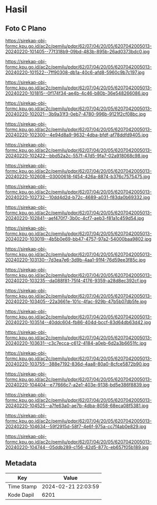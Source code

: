 # Hasil

## Foto C Plano

https://sirekap-obj-formc.kpu.go.id/ac2c/pemilu/pdpr/62/07/04/20/05/6207042005013-20240220-101405--77f318b9-09bd-483b-895b-26ad0373bdc0.jpg

https://sirekap-obj-formc.kpu.go.id/ac2c/pemilu/pdpr/62/07/04/20/05/6207042005013-20240220-101522--7ff90308-db1a-40c6-afd8-5960c9b7c197.jpg

https://sirekap-obj-formc.kpu.go.id/ac2c/pemilu/pdpr/62/07/04/20/05/6207042005013-20240220-101815--0f174f34-ae4b-4c46-b80b-36e548266086.jpg

https://sirekap-obj-formc.kpu.go.id/ac2c/pemilu/pdpr/62/07/04/20/05/6207042005013-20240220-102021--3b9a31f3-0eb7-4780-996b-9121f2cf08bc.jpg

https://sirekap-obj-formc.kpu.go.id/ac2c/pemilu/pdpr/62/07/04/20/05/6207042005013-20240220-102300--4e94d8a9-9632-4dba-bfdf-af78ddfd9405.jpg

https://sirekap-obj-formc.kpu.go.id/ac2c/pemilu/pdpr/62/07/04/20/05/6207042005013-20240220-102422--bbd52a2c-557f-47d5-9fa7-02a918068c98.jpg

https://sirekap-obj-formc.kpu.go.id/ac2c/pemilu/pdpr/62/07/04/20/05/6207042005013-20240220-102608--03000618-f454-426a-8874-b376c7575475.jpg

https://sirekap-obj-formc.kpu.go.id/ac2c/pemilu/pdpr/62/07/04/20/05/6207042005013-20240220-102732--10dd4d2d-b72c-4689-a031-f83da0b69332.jpg

https://sirekap-obj-formc.kpu.go.id/ac2c/pemilu/pdpr/62/07/04/20/05/6207042005013-20240220-102841--aef470f7-3b0c-4cf7-aeb3-f81a1c459d54.jpg

https://sirekap-obj-formc.kpu.go.id/ac2c/pemilu/pdpr/62/07/04/20/05/6207042005013-20240220-103019--4b5b0e69-bb47-4757-97a2-54000baa9802.jpg

https://sirekap-obj-formc.kpu.go.id/ac2c/pemilu/pdpr/62/07/04/20/05/6207042005013-20240220-103130--7d3ea7e6-3d9b-4aa1-91f4-76d59ee3f85c.jpg

https://sirekap-obj-formc.kpu.go.id/ac2c/pemilu/pdpr/62/07/04/20/05/6207042005013-20240220-103235--da088f81-75f4-4176-9359-a28d8ec392cf.jpg

https://sirekap-obj-formc.kpu.go.id/ac2c/pemilu/pdpr/62/07/04/20/05/6207042005013-20240220-103405--22a3661e-101c-4fac-929b-47b5b07db5fe.jpg

https://sirekap-obj-formc.kpu.go.id/ac2c/pemilu/pdpr/62/07/04/20/05/6207042005013-20240220-103514--40ddc604-fb86-404d-bccf-83d64db63d42.jpg

https://sirekap-obj-formc.kpu.go.id/ac2c/pemilu/pdpr/62/07/04/20/05/6207042005013-20240220-103631--c3c7ecca-c612-4184-a0eb-6d2a3b6651fc.jpg

https://sirekap-obj-formc.kpu.go.id/ac2c/pemilu/pdpr/62/07/04/20/05/6207042005013-20240220-103755--388e7192-836d-4aa8-80a0-8cfce5872b90.jpg

https://sirekap-obj-formc.kpu.go.id/ac2c/pemilu/pdpr/62/07/04/20/05/6207042005013-20240220-104404--e77666c7-a2e1-403e-9138-bd5e386f8839.jpg

https://sirekap-obj-formc.kpu.go.id/ac2c/pemilu/pdpr/62/07/04/20/05/6207042005013-20240220-104525--a7fe63a0-ae7b-4dba-8058-68eca08f5381.jpg

https://sirekap-obj-formc.kpu.go.id/ac2c/pemilu/pdpr/62/07/04/20/05/6207042005013-20240220-104634--59f2915d-58f7-4e6f-975a-cc7f4ab0e829.jpg

https://sirekap-obj-formc.kpu.go.id/ac2c/pemilu/pdpr/62/07/04/20/05/6207042005013-20240220-104744--05ddb289-c156-42d5-877c-eb657f05b189.jpg


## Metadata

| Key        | Value               |
| ---------- | ------------------- |
| Time Stamp | 2024-02-21 22:03:59 |
| Kode Dapil | 6201                |



